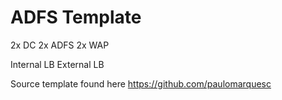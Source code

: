 # ADFS Template

  2x DC
  2x ADFS
  2x WAP
  
  Internal LB
  External LB

Source template found here https://github.com/paulomarquesc

